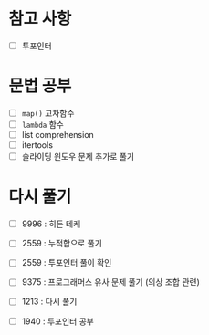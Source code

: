 # 참고 사항
- [ ] 투포인터

# 문법 공부
- [ ] `map()` 고차함수
- [ ] `lambda` 함수
- [ ] list comprehension
- [ ] itertools
- [ ] 슬라이딩 윈도우 문제 추가로 풀기

# 다시 풀기
- [ ] 9996 : 히든 테케
- [ ] 2559 : 누적합으로 풀기
- [ ] 2559 : 투포인터 풀이 확인
- [ ] 9375 : 프로그래머스 유사 문제 풀기 (의상 조합 관련)
- [ ] 1213 : 다시 풀기
- [ ] 1940 : 투포인터 공부


